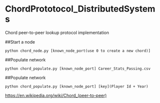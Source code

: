 # ChordPrototocol_DistributedSystems
Chord peer-to-peer lookup protocol implementation

##Start a node
```console
python chord_node.py [known_node_port(use 0 to create a new chord)]
```

##Populate network
```console
python chord_populate.py [known_node_port] Career_Stats_Passing.csv
```

##Populate network
```console
python chord_populate.py [known_node_port] [key](Player Id + Year)
```



https://en.wikipedia.org/wiki/Chord_(peer-to-peer)

